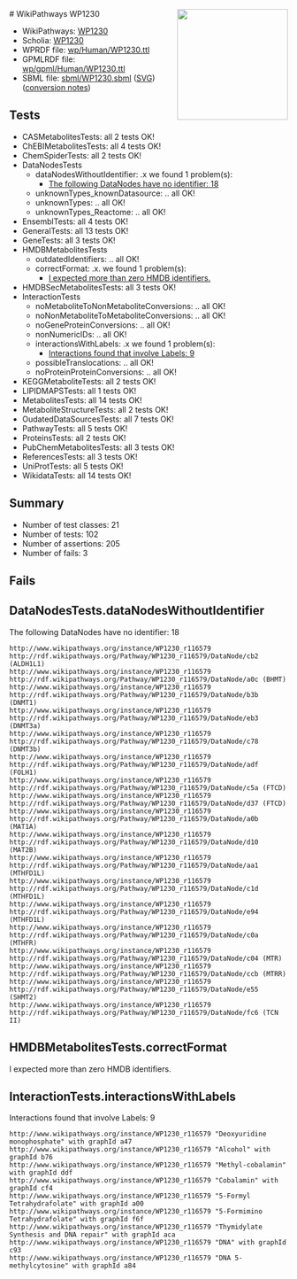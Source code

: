 <img style="float: right; width: 200px" src="../logo.png" />
# WikiPathways WP1230

* WikiPathways: [WP1230](https://identifiers.org/wikipathways:WP1230)
* Scholia: [WP1230](https://scholia.toolforge.org/wikipathways/WP1230)
* WPRDF file: [wp/Human/WP1230.ttl](../wp/Human/WP1230.ttl)
* GPMLRDF file: [wp/gpml/Human/WP1230.ttl](../wp/gpml/Human/WP1230.ttl)
* SBML file: [sbml/WP1230.sbml](../sbml/WP1230.sbml) ([SVG](../sbml/WP1230.svg)) ([conversion notes](../sbml/WP1230.txt))

## Tests
* CASMetabolitesTests: all 2 tests OK!
* ChEBIMetabolitesTests: all 4 tests OK!
* ChemSpiderTests: all 2 tests OK!
* DataNodesTests
    * dataNodesWithoutIdentifier: .x we found 1 problem(s):
        * [The following DataNodes have no identifier: 18](#8792c498)
    * unknownTypes_knownDatasource: .. all OK!
    * unknownTypes: .. all OK!
    * unknownTypes_Reactome: .. all OK!
* EnsemblTests: all 4 tests OK!
* GeneralTests: all 13 tests OK!
* GeneTests: all 3 tests OK!
* HMDBMetabolitesTests
    * outdatedIdentifiers: .. all OK!
    * correctFormat: .x. we found 1 problem(s):
        * [I expected more than zero HMDB identifiers.](#ad154c1e)
* HMDBSecMetabolitesTests: all 3 tests OK!
* InteractionTests
    * noMetaboliteToNonMetaboliteConversions: .. all OK!
    * noNonMetaboliteToMetaboliteConversions: .. all OK!
    * noGeneProteinConversions: .. all OK!
    * nonNumericIDs: .. all OK!
    * interactionsWithLabels: .x we found 1 problem(s):
        * [Interactions found that involve Labels: 9](#630d2680)
    * possibleTranslocations: .. all OK!
    * noProteinProteinConversions: .. all OK!
* KEGGMetaboliteTests: all 2 tests OK!
* LIPIDMAPSTests: all 1 tests OK!
* MetabolitesTests: all 14 tests OK!
* MetaboliteStructureTests: all 2 tests OK!
* OudatedDataSourcesTests: all 7 tests OK!
* PathwayTests: all 5 tests OK!
* ProteinsTests: all 2 tests OK!
* PubChemMetabolitesTests: all 3 tests OK!
* ReferencesTests: all 3 tests OK!
* UniProtTests: all 5 tests OK!
* WikidataTests: all 14 tests OK!


## Summary

* Number of test classes: 21
* Number of tests: 102
* Number of assertions: 205
* Number of fails: 3

## Fails

<a name="8792c498" />

## DataNodesTests.dataNodesWithoutIdentifier

The following DataNodes have no identifier: 18
```
http://www.wikipathways.org/instance/WP1230_r116579 http://rdf.wikipathways.org/Pathway/WP1230_r116579/DataNode/cb2 (ALDH1L1)
http://www.wikipathways.org/instance/WP1230_r116579 http://rdf.wikipathways.org/Pathway/WP1230_r116579/DataNode/a0c (BHMT)
http://www.wikipathways.org/instance/WP1230_r116579 http://rdf.wikipathways.org/Pathway/WP1230_r116579/DataNode/b3b (DNMT1)
http://www.wikipathways.org/instance/WP1230_r116579 http://rdf.wikipathways.org/Pathway/WP1230_r116579/DataNode/eb3 (DNMT3a)
http://www.wikipathways.org/instance/WP1230_r116579 http://rdf.wikipathways.org/Pathway/WP1230_r116579/DataNode/c78 (DNMT3b)
http://www.wikipathways.org/instance/WP1230_r116579 http://rdf.wikipathways.org/Pathway/WP1230_r116579/DataNode/adf (FOLH1)
http://www.wikipathways.org/instance/WP1230_r116579 http://rdf.wikipathways.org/Pathway/WP1230_r116579/DataNode/c5a (FTCD)
http://www.wikipathways.org/instance/WP1230_r116579 http://rdf.wikipathways.org/Pathway/WP1230_r116579/DataNode/d37 (FTCD)
http://www.wikipathways.org/instance/WP1230_r116579 http://rdf.wikipathways.org/Pathway/WP1230_r116579/DataNode/a0b (MAT1A)
http://www.wikipathways.org/instance/WP1230_r116579 http://rdf.wikipathways.org/Pathway/WP1230_r116579/DataNode/d10 (MAT2B)
http://www.wikipathways.org/instance/WP1230_r116579 http://rdf.wikipathways.org/Pathway/WP1230_r116579/DataNode/aa1 (MTHFD1L)
http://www.wikipathways.org/instance/WP1230_r116579 http://rdf.wikipathways.org/Pathway/WP1230_r116579/DataNode/c1d (MTHFD1L)
http://www.wikipathways.org/instance/WP1230_r116579 http://rdf.wikipathways.org/Pathway/WP1230_r116579/DataNode/e94 (MTHFD1L)
http://www.wikipathways.org/instance/WP1230_r116579 http://rdf.wikipathways.org/Pathway/WP1230_r116579/DataNode/c0a (MTHFR)
http://www.wikipathways.org/instance/WP1230_r116579 http://rdf.wikipathways.org/Pathway/WP1230_r116579/DataNode/c04 (MTR)
http://www.wikipathways.org/instance/WP1230_r116579 http://rdf.wikipathways.org/Pathway/WP1230_r116579/DataNode/ccb (MTRR)
http://www.wikipathways.org/instance/WP1230_r116579 http://rdf.wikipathways.org/Pathway/WP1230_r116579/DataNode/e55 (SHMT2)
http://www.wikipathways.org/instance/WP1230_r116579 http://rdf.wikipathways.org/Pathway/WP1230_r116579/DataNode/fc6 (TCN II)
```

<a name="ad154c1e" />

## HMDBMetabolitesTests.correctFormat

I expected more than zero HMDB identifiers.
<a name="630d2680" />

## InteractionTests.interactionsWithLabels

Interactions found that involve Labels: 9
```
http://www.wikipathways.org/instance/WP1230_r116579 "Deoxyuridine monophosphate" with graphId a47
http://www.wikipathways.org/instance/WP1230_r116579 "Alcohol" with graphId b76
http://www.wikipathways.org/instance/WP1230_r116579 "Methyl-cobalamin" with graphId ddf
http://www.wikipathways.org/instance/WP1230_r116579 "Cobalamin" with graphId cf4
http://www.wikipathways.org/instance/WP1230_r116579 "5-Formyl Tetrahydrafolate" with graphId a00
http://www.wikipathways.org/instance/WP1230_r116579 "5-Formimino Tetrahydrafolate" with graphId f6f
http://www.wikipathways.org/instance/WP1230_r116579 "Thymidylate Synthesis and DNA repair" with graphId aca
http://www.wikipathways.org/instance/WP1230_r116579 "DNA" with graphId c93
http://www.wikipathways.org/instance/WP1230_r116579 "DNA 5-methylcytosine" with graphId a84
```

